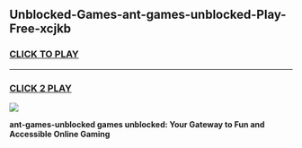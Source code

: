 
## Unblocked-Games-ant-games-unblocked-Play-Free-xcjkb
<h3>
<a href="https://premium76.site?title=ant-games-unblocked&ref=10A">CLICK TO PLAY</a></h3>
<hr>

<h3>
<a href="https://premium76.site?title=ant-games-unblocked&ref=10A">CLICK 2 PLAY</a>
  
</h3>

<a href="https://premium76.site?title=ant-games-unblocked&ref=10A"><img src="https://clearcache.store/games.png"></a>


**ant-games-unblocked games unblocked: Your Gateway to Fun and Accessible Online Gaming**
